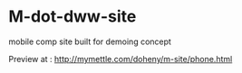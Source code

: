 # M-dot-dww-site
mobile comp site built for demoing concept

Preview at : http://mymettle.com/doheny/m-site/phone.html
